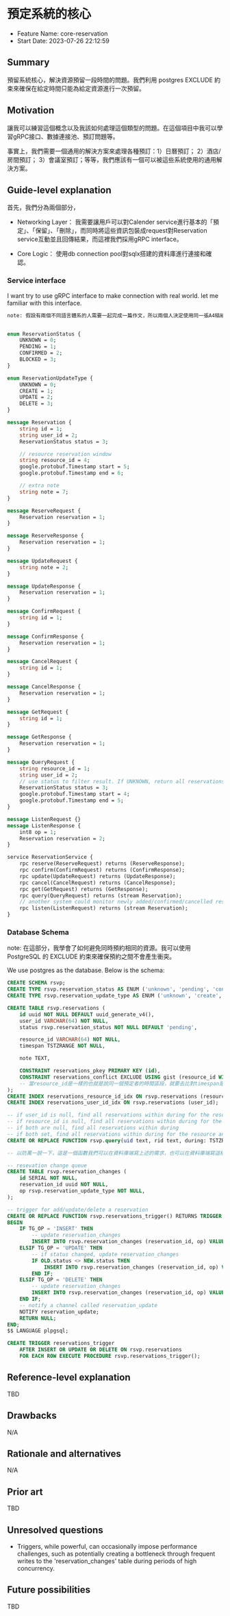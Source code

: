 # 預定系統的核心

- Feature Name: core-reservation
- Start Date: 2023-07-26 22:12:59

## Summary

預留系統核心，解決資源預留一段時間的問題。我們利用 postgres EXCLUDE 約束來確保在給定時間只能為給定資源進行一次預留。

## Motivation

讓我可以練習這個概念以及我該如何處理這個類型的問題。在這個項目中我可以學習gRPC接口、數據連接池、預訂問題等。

事實上，我們需要一個通用的解決方案來處理各種預訂：1）日曆預訂； 2）酒店/房間預訂； 3）會議室預訂；等等，我們應該有一個可以被這些系統使用的通用解決方案。

## Guide-level explanation

首先，我們分為兩個部分，
- Networking Layer： 我需要讓用戶可以對Calender service進行基本的「預定」、「保留」、「刪除」，而同時將這些資訊包裝成request對Reservation service互動並且回傳結果，而這裡我們採用gRPC interface。

- Core Logic： 使用db connection pool對sqlx搭建的資料庫進行連接和確認。

### Service interface

I want try to use gRPC interface to make connection with real world. let me familiar with this interface.

```proto
note: 假設有兩個不同語言體系的人需要一起完成一篇作文，所以兩個人決定使用同一張A4稿紙(gRPC)作為他們的共同紙張，並且透過英語(protobuf)作為陳述方式。


enum ReservationStatus {
    UNKNOWN = 0;
    PENDING = 1;
    CONFIRMED = 2;
    BLOCKED = 3;
}

enum ReservationUpdateType {
    UNKNOWN = 0;
    CREATE = 1;
    UPDATE = 2;
    DELETE = 3;
}

message Reservation {
    string id = 1;
    string user_id = 2;
    ReservationStatus status = 3;

    // resource reservation window
    string resource_id = 4;
    google.protobuf.Timestamp start = 5;
    google.protobuf.Timestamp end = 6;

    // extra note
    string note = 7;
}

message ReserveRequest {
    Reservation reservation = 1;
}

message ReserveResponse {
    Reservation reservation = 1;
}

message UpdateRequest {
    string note = 2;
}

message UpdateResponse {
    Reservation reservation = 1;
}

message ConfirmRequest {
    string id = 1;
}

message ConfirmResponse {
    Reservation reservation = 1;
}

message CancelRequest {
    string id = 1;
}

message CancelResponse {
    Reservation reservation = 1;
}

message GetRequest {
    string id = 1;
}

message GetResponse {
    Reservation reservation = 1;
}

message QueryRequest {
    string resource_id = 1;
    string user_id = 2;
    // use status to filter result. If UNKNOWN, return all reservations
    ReservationStatus status = 3;
    google.protobuf.Timestamp start = 4;
    google.protobuf.Timestamp end = 5;
}

message ListenRequest {}
message ListenResponse {
    int8 op = 1;
    Reservation reservation = 2;
}

service ReservationService {
    rpc reserve(ReserveRequest) returns (ReserveResponse);
    rpc confirm(ConfirmRequest) returns (ConfirmResponse);
    rpc update(UpdateRequest) returns (UpdateResponse);
    rpc cancel(CancelRequest) returns (CancelResponse);
    rpc get(GetRequest) returns (GetResponse);
    rpc query(QueryRequest) returns (stream Reservation);
    // another system could monitor newly added/confirmed/cancelled reservations
    rpc listen(ListenRequest) returns (stream Reservation);
}
```

### Database Schema

note: 在這部分，我學會了如何避免同時預約相同的資源。我可以使用 PostgreSQL 的 EXCLUDE 約束來確保預約之間不會產生衝突。

We use postgres as the database. Below is the schema:

```sql
CREATE SCHEMA rsvp;
CREATE TYPE rsvp.reservation_status AS ENUM ('unknown', 'pending', 'confirmed', 'blocked');
CREATE TYPE rsvp.reservation_update_type AS ENUM ('unknown', 'create', 'update', 'delete');

CREATE TABLE rsvp.reservations (
    id uuid NOT NULL DEFAULT uuid_generate_v4(),
    user_id VARCHAR(64) NOT NULL,
    status rsvp.reservation_status NOT NULL DEFAULT 'pending',

    resource_id VARCHAR(64) NOT NULL,
    timespan TSTZRANGE NOT NULL,

    note TEXT,

    CONSTRAINT reservations_pkey PRIMARY KEY (id),
    CONSTRAINT reservations_conflict EXCLUDE USING gist (resource_id WITH =, timespan WITH &&)
    -- 當resource_id是一樣的也就是說同一個預定者的時間區段，就要去比對timespan是否是有"Overlap"的狀況發生
);
CREATE INDEX reservations_resource_id_idx ON rsvp.reservations (resource_id);
CREATE INDEX reservations_user_id_idx ON rsvp.reservations (user_id);

-- if user_id is null, find all reservations within during for the resource
-- if resource_id is null, find all reservations within during for the user
-- if both are null, find all reservations within during
-- if both set, find all reservations within during for the resource and user
CREATE OR REPLACE FUNCTION rsvp.query(uid text, rid text, during: TSTZRANGE) RETURNS TABLE rsvp.reservations AS $$ $$ LANGUAGE plpgsql;

-- 以防萬一說一下，這是一個函數我們可以在資料庫端寫上述的需求，也可以在資料庫端寫這樣的需求，在這邊寫就是會比較高效一點，但我還是保留。

-- resevation change queue
CREATE TABLE rsvp.reservation_changes (
    id SERIAL NOT NULL,
    reservation_id uuid NOT NULL,
    op rsvp.reservation_update_type NOT NULL,
);

-- trigger for add/update/delete a reservation
CREATE OR REPLACE FUNCTION rsvp.reservations_trigger() RETURNS TRIGGER AS $$
BEGIN
    IF TG_OP = 'INSERT' THEN
        -- update reservation_changes
        INSERT INTO rsvp.reservation_changes (reservation_id, op) VALUES (NEW.id, 'create');
    ELSIF TG_OP = 'UPDATE' THEN
        -- if status changed, update reservation_changes
        IF OLD.status <> NEW.status THEN
            INSERT INTO rsvp.reservation_changes (reservation_id, op) VALUES (NEW.id, 'update');
        END IF;
    ELSIF TG_OP = 'DELETE' THEN
        -- update reservation_changes
        INSERT INTO rsvp.reservation_changes (reservation_id, op) VALUES (OLD.id, 'delete');
    END IF;
    -- notify a channel called reservation_update
    NOTIFY reservation_update;
    RETURN NULL;
END;
$$ LANGUAGE plpgsql;

CREATE TRIGGER reservations_trigger
    AFTER INSERT OR UPDATE OR DELETE ON rsvp.reservations
    FOR EACH ROW EXECUTE PROCEDURE rsvp.reservations_trigger();
```

## Reference-level explanation

TBD

## Drawbacks

N/A

## Rationale and alternatives

N/A

## Prior art

TBD

## Unresolved questions

- Triggers, while powerful, can occasionally impose performance challenges, such as potentially creating a bottleneck through frequent writes to the 'reservation_changes' table during periods of high concurrency.

## Future possibilities

TBD
